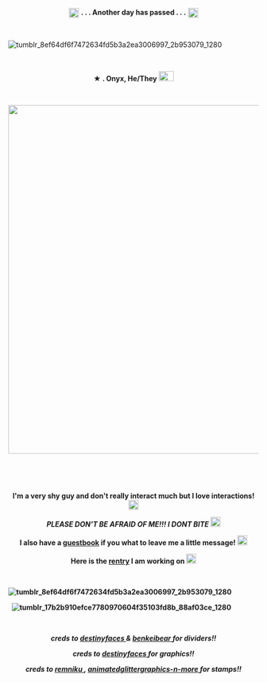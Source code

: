 <p align="center">
  <img width="20" height="20" src="https://64.media.tumblr.com/6c02739c23d1024adc1b8ede3ac143b5/3be2f1c5b410d206-88/s75x75_c1/937617be67a9185d1a18e42dbad32a5fd39a7c6f.gifv"  <h1 align="center"> <strong> . . . Another day has passed . . .</strong> </h1> <img width="20" height="20" src="https://64.media.tumblr.com/6c02739c23d1024adc1b8ede3ac143b5/3be2f1c5b410d206-88/s75x75_c1/937617be67a9185d1a18e42dbad32a5fd39a7c6f.gifv"<p align="center"> 



&nbsp; 

![tumblr_8ef64df6f7472634fd5b3a2ea3006997_2b953079_1280](https://github.com/undeadlost/undeadlost/assets/160256094/898f55d1-0cdb-4c65-a1f2-af5074bade98)



&nbsp; 


<p align="center">
 <strong>★ . Onyx, He/They <img width="30" height="20" src="https://github.com/undeadlost/undeadlost/assets/160256094/95573b52-7612-40e3-85c8-ee42c7e4d318" </strong> 
</p>

&nbsp; 



<p align="center">
  <img width="1000" height="700" src="https://github.com/undeadlost/undeadlost/assets/160256094/14763cb0-74c3-4a0b-86be-077fea3973b4">
</p>

&nbsp; 


&nbsp;  
 
<p align="center">
 <strong>I'm a very shy guy and don't really interact much but I love interactions! </strong> <img width="20" height="20" src="https://64.media.tumblr.com/86b71f485ebf1fa52cd5039a2d6b9167/36f5e1ad0f5c87a2-ed/s75x75_c1/77d7f6ce88835b831dbfe88606011b1480465ec9.gifv"
</p>
<p align="center">
<em>PLEASE DON'T BE AFRAID OF ME!!! I DONT BITE</em> <img width="20" height="20" src="https://64.media.tumblr.com/3d198246a9735fa65318527d59222b99/9c47f833db555754-91/s75x75_c1/09b28b708a72f9d93499af8c1f97a15645253b3e.gifv"
</p>
<p align="center">
<strong> I also have a  <a href= "https://undeadlost.123guestbook.com/" >guestbook</a> if you what to leave me a little message!  <img width="20" height="20" src="https://64.media.tumblr.com/12afbd70a774099dc6f27ced39d20059/99b94508bd20c7be-03/s75x75_c1/0ee4f8ce9334f6acae23379fd6ce371db6af4ec2.gifv" </strong>
</p>
<p align="center">
<strong> Here is the <a href= "https://rentry.co/undeadlost" >rentry</a> I am working on </strong> <img width="20" height="20" src="https://64.media.tumblr.com/b78f3ff090f59b04e7176ee4dc83fdd8/36f5e1ad0f5c87a2-86/s75x75_c1/72616de494053848ad447940914ec18f83998c6c.gifv"
</p>

&nbsp;

![tumblr_8ef64df6f7472634fd5b3a2ea3006997_2b953079_1280](https://github.com/undeadlost/undeadlost/assets/160256094/898f55d1-0cdb-4c65-a1f2-af5074bade98)


&nbsp;
![tumblr_17b2b910efce7780970604f35103fd8b_88af03ce_1280](https://64.media.tumblr.com/17b2b910efce7780970604f35103fd8b/f88a98c01f09e648-0b/s1280x1920/88af03ce135aa76685839833c19ef0cc6a50ce7b.pnj)


&nbsp;

<p align="center">
<i>creds to <a href= "https://www.tumblr.com/destinyfaces" >destinyfaces </a> & <a href= "https://www.tumblr.com/benkeibear" >benkeibear </a> for dividers!! </i>
</p>
<p align="center">
<i>creds to  <a href= "https://www.tumblr.com/destinyfaces" >destinyfaces </a> for graphics!!</i>
</p>
<p align="center">
<i>creds to <a href= "https://www.tumblr.com/remniku" >remniku  </a> , <a href= "https://www.tumblr.com/animatedglittergraphics-n-more" >
animatedglittergraphics-n-more </a> for stamps!!</i>
</p>

